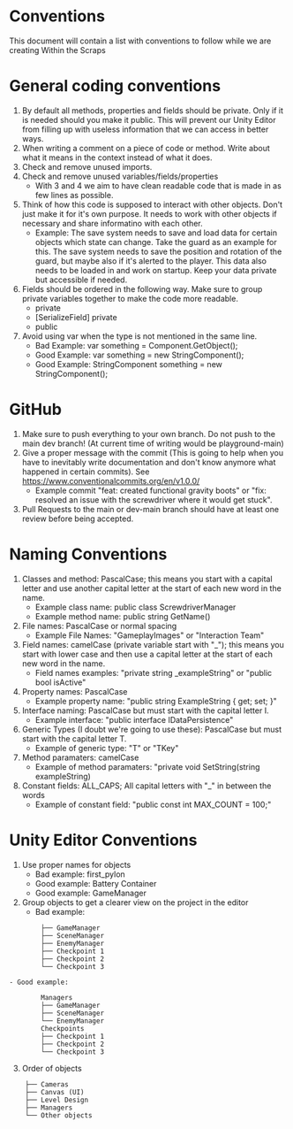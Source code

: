 # Conventions
This document will contain a list with conventions to follow while we are creating Within the Scraps

# General coding conventions
1. By default all methods, properties and fields should be private. Only if it is needed should you make it public. This will prevent our Unity Editor from filling up with useless information that we can access in better ways.
2. When writing a comment on a piece of code or method. Write about what it means in the context instead of what it does.
3. Check and remove unused imports.
4. Check and remove unused variables/fields/properties
    - With 3 and 4 we aim to have clean readable code that is made in as few lines as possible.
5. Think of how this code is supposed to interact with other objects. Don't just make it for it's own purpose. It needs to work with other objects if necessary and share informatino with each other.
    - Example: The save system needs to save and load data for certain objects which state can change. Take the guard as an example for this. The save system needs to save the position and rotation of the guard, but maybe also if it's alerted to the player. This data also needs to be loaded in and work on startup. Keep your data private but accessible if needed.
6. Fields should be ordered in the following way. Make sure to group private variables together to make the code more readable.
    - private
    - [SerializeField] private
    - public
7. Avoid using var when the type is not mentioned in the same line. 
    - Bad Example: var something = Component.GetObject();
    - Good Example: var something = new StringComponent();
    - Good Example: StringComponent something = new StringComponent();

# GitHub
1. Make sure to push everything to your own branch. Do not push to the main dev branch! (At current time of writing would be playground-main)
2. Give a proper message with the commit (This is going to help when you have to inevitably write documentation and don't know anymore what happened in certain commits). See https://www.conventionalcommits.org/en/v1.0.0/
    - Example commit "feat: created functional gravity boots" or "fix: resolved an issue with the screwdriver where it would get stuck".
3. Pull Requests to the main or dev-main branch should have at least one review before being accepted.

# Naming Conventions
1. Classes and method: PascalCase; this means you start with a capital letter and use another capital letter at the start of each new word in the name.
    - Example class name: public class ScrewdriverManager
    - Example method name: public string GetName()
2. File names: PascalCase or normal spacing
    - Example File Names: "GameplayImages" or "Interaction Team"
3. Field names: camelCase (private variable start with "_"); this means you start with lower case and then use a capital letter at the start of each new word in the name.
    - Field names examples: "private string _exampleString" or "public bool isActive"
4. Property names: PascalCase
    - Example property name: "public string ExampleString { get; set; }"
5. Interface naming: PascalCase but must start with the capital letter I.
    - Example interface: "public interface IDataPersistence"
6. Generic Types (I doubt we're going to use these): PascalCase but must start with the capital letter T.
    - Example of generic type: "T" or "TKey"
7. Method paramaters: camelCase
    - Example of method paramaters: "private void SetString(string exampleString)
8. Constant fields: ALL_CAPS; All capital letters with "_" in between the words
    - Example of constant field: "public const int MAX_COUNT = 100;"

# Unity Editor Conventions
1. Use proper names for objects
    - Bad example: first_pylon
    - Good example: Battery Container
    - Good example: GameManager
2. Group objects to get a clearer view on the project in the editor
    - Bad example:
```
        ├── GameManager
        ├── SceneManager
        ├── EnemyManager
        ├── Checkpoint 1
        ├── Checkpoint 2
        └── Checkpoint 3
```
    - Good example:
```
        Managers
        ├── GameManager
        ├── SceneManager
        └── EnemyManager
        Checkpoints
        ├── Checkpoint 1
        ├── Checkpoint 2
        └── Checkpoint 3
```
3. Order of objects
```
    ├── Cameras
    ├── Canvas (UI)
    ├── Level Design
    ├── Managers
    └── Other objects
```
